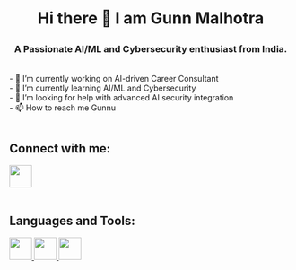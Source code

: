  <H1><p align="center">Hi there 👋 I am Gunn Malhotra</p> </H1>



<h3><p align="center">A Passionate AI/ML and Cybersecurity enthusiast from India.</p></h3><br>
- 🔭 I’m currently working on AI-driven Career Consultant<br>
- 🌱 I’m currently learning AI/ML and Cybersecurity<br>
- 🤔 I’m looking for help with advanced AI security integration<br>
- 📫 How to reach me Gunnu<br>
<br>

<h2>Connect with me:</h2>
<a href="https://www.linkedin.com/in/gunn-malhotra" target="_blank">
<img src="https://cdn-icons-png.flaticon.com/512/174/174857.png" width="40" height="40">
</a>
<br>
<br>

<h2>Languages and Tools:</h2>


<a href="https://www.python.org/">
  <img src="https://cdn-icons-png.flaticon.com/512/5968/5968350.png" width="40">
</a>

<a href="https://developer.mozilla.org/en-US/docs/Web/HTML">
  <img src="https://cdn-icons-png.flaticon.com/512/732/732212.png" width="40">
</a>

<a href="https://en.wikipedia.org/wiki/C_(programming_language)">
  <img src="https://cdn-icons-png.flaticon.com/512/6132/6132222.png" width="40">
</a>








